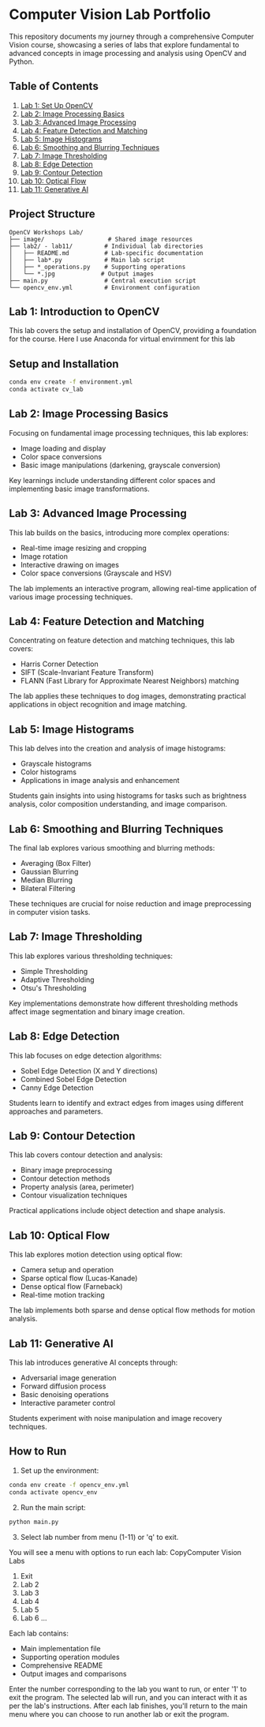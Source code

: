 
# Computer Vision Lab Portfolio

This repository documents my journey through a comprehensive Computer Vision course, showcasing a series of labs that explore fundamental to advanced concepts in image processing and analysis using OpenCV and Python.

## Table of Contents

1. [Lab 1: Set Up OpenCV](#lab-1-introduction-to-opencv)
2. [Lab 2: Image Processing Basics](#lab-2-image-processing-basics)
3. [Lab 3: Advanced Image Processing](#lab-3-advanced-image-processing)
4. [Lab 4: Feature Detection and Matching](#lab-4-feature-detection-and-matching)
5. [Lab 5: Image Histograms](#lab-5-image-histograms)
6. [Lab 6: Smoothing and Blurring Techniques](#lab-6-smoothing-and-blurring-techniques)
7. [Lab 7: Image Thresholding](#lab-7-image-thresholding)
8. [Lab 8: Edge Detection](#lab-8-edge-detection)
9. [Lab 9: Contour Detection](#lab-9-contour-detection)
10. [Lab 10: Optical Flow](#lab-10-optical-flow)
11. [Lab 11: Generative AI](#lab-11-generative-ai)

## Project Structure
```
OpenCV Workshops Lab/
├── image/                  # Shared image resources
├── lab2/ - lab11/         # Individual lab directories
│   ├── README.md          # Lab-specific documentation
│   ├── lab*.py            # Main lab script
│   ├── *_operations.py    # Supporting operations
│   └── *.jpg             # Output images
├── main.py                # Central execution script
└── opencv_env.yml         # Environment configuration
```

## Lab 1: Introduction to OpenCV

This lab covers the setup and installation of OpenCV, providing a foundation for the course. Here I use Anaconda for virtual envirnment for this lab

## Setup and Installation

```bash
conda env create -f environment.yml
conda activate cv_lab
```


## Lab 2: Image Processing Basics

Focusing on fundamental image processing techniques, this lab explores:
- Image loading and display
- Color space conversions
- Basic image manipulations (darkening, grayscale conversion)

Key learnings include understanding different color spaces and implementing basic image transformations.

## Lab 3: Advanced Image Processing

This lab builds on the basics, introducing more complex operations:
- Real-time image resizing and cropping
- Image rotation
- Interactive drawing on images
- Color space conversions (Grayscale and HSV)

The lab implements an interactive program, allowing real-time application of various image processing techniques.

## Lab 4: Feature Detection and Matching

Concentrating on feature detection and matching techniques, this lab covers:
- Harris Corner Detection
- SIFT (Scale-Invariant Feature Transform)
- FLANN (Fast Library for Approximate Nearest Neighbors) matching

The lab applies these techniques to dog images, demonstrating practical applications in object recognition and image matching.

## Lab 5: Image Histograms

This lab delves into the creation and analysis of image histograms:
- Grayscale histograms
- Color histograms
- Applications in image analysis and enhancement

Students gain insights into using histograms for tasks such as brightness analysis, color composition understanding, and image comparison.

## Lab 6: Smoothing and Blurring Techniques

The final lab explores various smoothing and blurring methods:
- Averaging (Box Filter)
- Gaussian Blurring
- Median Blurring
- Bilateral Filtering

These techniques are crucial for noise reduction and image preprocessing in computer vision tasks.



## Lab 7: Image Thresholding

This lab explores various thresholding techniques:
- Simple Thresholding
- Adaptive Thresholding
- Otsu's Thresholding

Key implementations demonstrate how different thresholding methods affect image segmentation and binary image creation.

## Lab 8: Edge Detection

This lab focuses on edge detection algorithms:
- Sobel Edge Detection (X and Y directions)
- Combined Sobel Edge Detection
- Canny Edge Detection

Students learn to identify and extract edges from images using different approaches and parameters.

## Lab 9: Contour Detection

This lab covers contour detection and analysis:
- Binary image preprocessing
- Contour detection methods
- Property analysis (area, perimeter)
- Contour visualization techniques

Practical applications include object detection and shape analysis.

## Lab 10: Optical Flow

This lab explores motion detection using optical flow:
- Camera setup and operation
- Sparse optical flow (Lucas-Kanade)
- Dense optical flow (Farneback)
- Real-time motion tracking

The lab implements both sparse and dense optical flow methods for motion analysis.

## Lab 11: Generative AI

This lab introduces generative AI concepts through:
- Adversarial image generation
- Forward diffusion process
- Basic denoising operations
- Interactive parameter control

Students experiment with noise manipulation and image recovery techniques.


## How to Run

1. Set up the environment:
```bash
conda env create -f opencv_env.yml
conda activate opencv_env
```

2. Run the main script:

```python
python main.py
```

3. Select lab number from menu (1-11) or 'q' to exit.

You will see a menu with options to run each lab:
CopyComputer Vision Labs
1. Exit
2. Lab 2
3. Lab 3
4. Lab 4
5. Lab 5
6. Lab 6
...


Each lab contains:
- Main implementation file
- Supporting operation modules
- Comprehensive README
- Output images and comparisons



Enter the number corresponding to the lab you want to run, or enter '1' to exit the program.
The selected lab will run, and you can interact with it as per the lab's instructions.
After each lab finishes, you'll return to the main menu where you can choose to run another lab or exit the program.



